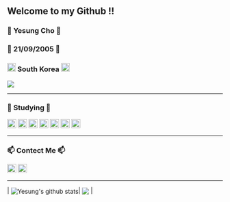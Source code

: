 <h2>Welcome to my Github !!</h2>
<p>
<h3>🎈 Yesung Cho 🎈</h3>
<h3>🍰 21/09/2005 🍰</h3>

 <h3> <img src="https://github.com/user-attachments/assets/0ae7fb86-9c29-4374-8e4d-1a628c81261b" width="20" height="20"> South Korea  <img src="https://github.com/user-attachments/assets/0ae7fb86-9c29-4374-8e4d-1a628c81261b" width="20" height="20"></h3>
</p>
<p>
  <img src="https://hits.seeyoufarm.com/api/count/incr/badge.svg?url=https%3A%2F%2Fgithub.com%2Fyesung05%2Fhit-counter&count_bg=%23555555&title_bg=%23555555&icon=github.svg&icon_color=%23E7E7E7&title=hits&edge_flat=false"/>

</p>

<hr>

   
<h3>📖 Studying 📖</h3>
<p>
<img src="https://img.shields.io/badge/C-%23A8B9CC.svg?style=flat&logo=c&logoColor=white" height="21px"/>
<img src="https://img.shields.io/badge/Python-%23306998.svg?style=flat&logo=python&logoColor=white" height="21px"/>
<img src="https://img.shields.io/badge/HTML-%23E34F26.svg?style=flat&logo=html5&logoColor=white" height="21px"/>
<img src="https://img.shields.io/badge/CSS-%231572B6.svg?style=flat&logo=css3&logoColor=white" height="21px"/>
<img src="https://img.shields.io/badge/JS-%23F1C20E.svg?style=flat&logo=javascript&logoColor=white" height="21px"/>
<img src="https://img.shields.io/badge/Java-%235382A1.svg?style=flat&logo=openjdk&logoColor=white" height="21px"/>
<img src="https://img.shields.io/badge/mysql-4479A1.svg?style=flat&logo=mysql&logoColor=white" height="21px"\>
</p>
<hr>

<h3>📫 Contect Me 📫</h3>
<p> <a href="https://www.instagram.com/_yesung.05/"><img src="https://img.shields.io/badge/Instagram-_yesung.05-E4405F?style=flat&logo=instagram&logoColor=white&edge_flat=false" height="21px"></a>
  <img src="https://img.shields.io/badge/Gmail-jyslove05@gmail.com-D14836?style=flat&logo=gmail&logoColor=white" height="21px"></p>
<hr>

| <img align="center" src="https://github-readme-stats.vercel.app/api?username=yesung05&show_icons=true&include_all_commits=true&theme=buefy&hide_border=true" alt="Yesung's github stats" />| <img align="center" src="https://github-readme-stats.vercel.app/api/top-langs/?username=yesung05&layout=compact&theme=buefy&hide_border=true" /> |

<!---
- 😄 Pronouns: He, Him
- ⚡ Fun fact: I'm noob :)
- 🏠 Living at Seoul, South Korea
- 📖 I started learning programming at age 14
- 🍰 Birth: 21/09/2005 helloworld

yesung05/yesung05 is a ✨ special ✨ repository because its `README.md` (this file) appears on your GitHub profile.
You can click the Preview link to take a look at your[HelloWorld Grass](https://github.com/user-attachments/assets/38170a03-f40e-4483-95c6-4407a2b1d273)
